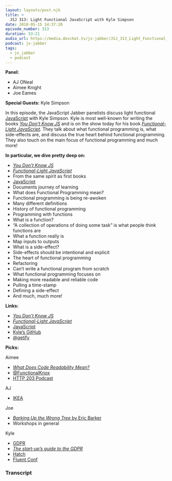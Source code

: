 ```yaml
---
layout: layouts/post.njk
title: >
  JSJ 313: Light Functional JavaScript with Kyle Simpson
date: 2018-05-15 14:37:20
episode_number: 313
duration: 53:21
audio_url: https://media.devchat.tv/js-jabber/JSJ_313_Light_Functional_JavaScript_with_Kyle_Simpson.mp3
podcast: js-jabber
tags:
  - js_jabber
  - podcast
---
```


**Panel:**

- AJ ONeal
- Aimee Knight
- Joe Eames

**Special Guests:** Kyle Simpson

In this episode, the JavaScript Jabber panelists discuss light functional [JavaScript](https://www.javascript.com/) with Kyle Simpson. Kyle is most well-known for writing the books [_You Don’t Know JS_](https://www.amazon.com/You-Dont-Know-Js-Book/dp/B01AY9P0P6) and is on the show today for his book [_Functional-Light JavaScript_](https://www.amazon.com/Functional-Light-JavaScript-Pragmatic-Balanced-FP-ebook/dp/B0787DBFKH). They talk about what functional programming is, what side-effects are, and discuss the true heart behind functional programming. They also touch on the main focus of functional programming and much more!

**In particular, we dive pretty deep on:**

- [_You Don’t Know JS_](https://www.amazon.com/You-Dont-Know-Js-Book/dp/B01AY9P0P6)
- [_Functional-Light JavaScript_](https://www.amazon.com/Functional-Light-JavaScript-Pragmatic-Balanced-FP-ebook/dp/B0787DBFKH)
- From the same spirit as first books
- [JavaScript](https://www.javascript.com/)
- Documents journey of learning
- What does Functional Programming mean?
- Functional programming is being re-awoken
- Many different definitions
- History of functional programming
- Programming with functions
- What is a function?
- “A collection of operations of doing some task” is what people think functions are
- What a function really is
- Map inputs to outputs
- What is a side-effect?
- Side-effects should be intentional and explicit
- The heart of functional programming
- Refactoring
- Can’t write a functional program from scratch
- What functional programming focuses on
- Making more readable and reliable code
- Pulling a time-stamp
- Defining a side-effect
- And much, much more!

**Links:**

- [_You Don’t Know JS_](https://www.amazon.com/You-Dont-Know-Js-Book/dp/B01AY9P0P6)
- [_Functional-Light JavaScript_](https://www.amazon.com/Functional-Light-JavaScript-Pragmatic-Balanced-FP-ebook/dp/B0787DBFKH)
- [JavaScript](https://www.javascript.com/)
- [Kyle’s GitHub](https://github.com/getify)
- [@getify](https://twitter.com/getify?ref_src=twsrc%255Egoogle%257Ctwcamp%255Eserp%257Ctwgr%255Eauthor)

**Picks:**

Aimee

- [_What Does Code Readability Mean?_](https://typicalprogrammer.com/what-does-code-readability-mean)
- [@FunctionalKnox](https://twitter.com/functionalknox?lang=en)
- [HTTP 203 Podcast](https://itunes.apple.com/us/podcast/http-203/id1042283903?mt=2)

AJ

- [IKEA](https://www.ikea.com/)

Joe

- [_Barking Up the Wrong Tree_ by Eric Barker](https://www.amazon.com/Barking-Wrong-Tree-Surprising-Everything/dp/0062416049)
- Workshops in general

Kyle

- [GDPR](https://www.eugdpr.org/)
- [_The start-up’s guide to the GDPR_](https://medium.com/@trowers_startup/the-start-ups-guide-to-the-gdpr-ccd81c3b5f47)
- [Hatch](https://hatchcrypto.io/)
- [Fluent Conf](https://conferences.oreilly.com/fluent/fl-ca)

### Transcript
